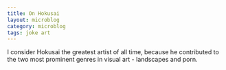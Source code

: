 ```yaml
---
title: On Hokusai
layout: microblog
category: microblog
tags: joke art
---
```


I consider Hokusai the greatest artist of all time, because he contributed to the two most prominent genres in visual art  - landscapes and porn.

